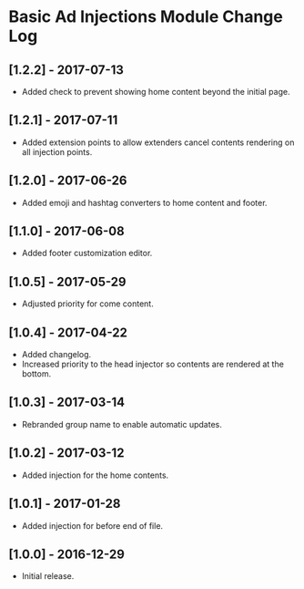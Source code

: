 
# Basic Ad Injections Module Change Log

## [1.2.2] - 2017-07-13

- Added check to prevent showing home content beyond the initial page.

## [1.2.1] - 2017-07-11

- Added extension points to allow extenders cancel contents rendering on all injection points.

## [1.2.0] - 2017-06-26

- Added emoji and hashtag converters to home content and footer.

## [1.1.0] - 2017-06-08

- Added footer customization editor.

## [1.0.5] - 2017-05-29

- Adjusted priority for come content.

## [1.0.4] - 2017-04-22

- Added changelog.
- Increased priority to the head injector so contents are rendered at the bottom.

## [1.0.3] - 2017-03-14

- Rebranded group name to enable automatic updates.

## [1.0.2] - 2017-03-12

- Added injection for the home contents.

## [1.0.1] - 2017-01-28

- Added injection for before end of file.

## [1.0.0] - 2016-12-29

- Initial release.
